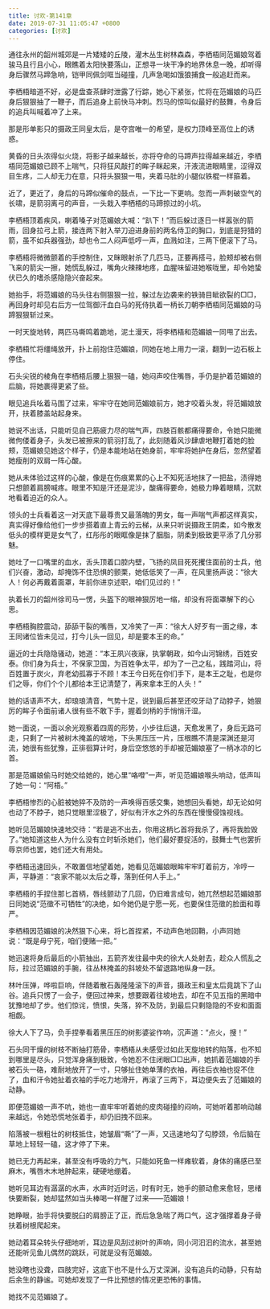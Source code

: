 ```yaml
---
title: 讨欢-第141章
date: 2019-07-31 11:05:47 +0800
categories: [讨欢]
---
```


通往永州的韶州城郊是一片矮矮的丘陵，灌木丛生树林森森，李栖梧同范媚娘驾着骏马且行且小心，眼瞧着太阳快要落山，正想寻一块干净的地界休息一晚，却听得身后骤然马蹄急响，铠甲同佩剑哐当碰撞，几声急喝如饿狼捕食一般追赶而来。

李栖梧暗道不好，必是盘查茶肆时泄露了行踪，她心下紧张，忙将在范媚娘的马匹身后狠狠抽了一鞭子，而后追身上前快马冲刺。烈马的惊叫似最好的鼓舞，令身后的追兵叫喊着冲了上来。

那是形单影只的摄政王同皇太后，是夺宫唯一的希望，是权力顶峰至高位上的诱惑。

黄昏的日头浓得似火烧，将影子越来越长，亦将夺命的马蹄声拉得越来越近，李栖梧同范媚娘已顾不上喘气，只将狂风敲打的眸子眯起来，汗液流进眼睛里，涩得双目生疼，二人却无力在意，只将头狠狠一甩，夹着马肚的小腿似铁棍一样箍着。

近了，更近了，身后的马蹄似催命的鼓点，一下比一下更响。忽而一声刺破空气的长啸，是箭羽离弓的声音，一头栽入李栖梧的马蹄掠过的小坑。

李栖梧顶着疾风，喇着嗓子对范媚娘大喊：“趴下！”而后躲过逐日一样嚣张的箭雨，回身拉弓上箭，接连两下射入举刀迫进身前的两名侍卫的胸口，到底是狩猎的箭，虽不如兵器强劲，却也令二人闷声低哼一声，血溅如注，三两下便滚下了马。

李栖梧将微微颤着的手控制住，又眯眼射杀了几匹马，正要再搭弓，脸颊却被右侧飞来的箭尖一擦，她慌乱躲过，嘴角火辣辣地疼，血腥味留进她喉咙里，却令她蛰伏已久的嗜杀感隐隐兴奋起来。

她抬手，将范媚娘的马头往右侧狠狠一拉，躲过左边袭来的铁骑目眦欲裂的□□，再回身时却见右后方一位驾御汗血白马的死侍执着一柄长刀朝李栖梧同范媚娘的马蹄狠狠斩过来。

一时天旋地转，两匹马嘶鸣着跪地，泥土漫天，将李栖梧和范媚娘一同甩了出去。

李栖梧忙将缰绳放开，扑上前抱住范媚娘，同她在地上用力一滚，翻到一边石板上停住。

石头尖锐的棱角在李栖梧后腰上狠狠一磕，她闷声咬住嘴唇，手仍是护着范媚娘的后脑，将她裹得更紧了些。

眼见追兵吆着马围了过来，牢牢守在她同范媚娘前方，她才咬着头发，将范媚娘放开，扶着膝盖站起身来。

她说不出话，只能听见自己筋疲力尽的喘气声，四肢百骸都痛得要命，令她只能微微佝偻着身子，头发已被擦来的箭羽打乱了，此刻随着风沙肆虐地鞭打着她的脸颊，范媚娘见她这个样子，仍是本能地站在她身前，牢牢将她护在身后，忽然望着她瘦削的双肩一阵心酸。

她从未体验过这样的心酸，像是在伤痕累累的心上不知死活地抹了一把盐，渍得她只想颤着肩膀喊疼。眼里不知是汗还是泥沙，酸痛得要命，她极力睁着眼睛，沉默地看着迫近的众人。

领头的士兵看着这一对天底下最尊贵又最落魄的男女，每一声喘气声都这样真实，真实得好像给他们一步步搭着直上青云的云梯，从来只听说摄政王阴柔，如今散发低头的模样更是女气了，红彤彤的眼眶像是抹了胭脂，阴柔到极致更平添了几分邪魅。

她吐了一口嘴里的血水，舌头顶着口腔内壁，飞扬的凤目死死攫住面前的士兵，他们兴奋，激动，却掩饰不住恐惧的颤栗，她低低笑了一声，在风里扬声说：“徐大人！何必再戴着面罩，年前你进京述职，咱们见过的！”

执着长刀的韶州徐司马一愣，头盔下的眼神狠厉地一缩，却没有将面罩解下的心思。

李栖梧胸腔震动，舔舔干裂的嘴唇，又冷笑了一声：“徐大人好歹有一面之缘，本王同诸位皆未见过，打今儿头一回见，却是要本王的命。”

逼近的士兵隐隐骚动，她道：“本王夙兴夜寐，执掌朝政，如今山河锦绣，百姓安泰。你们身为兵士，不保家卫国，为百姓争太平，却为了一己之私，践踏河山，将百姓置于炭火，弃老幼孤寡于不顾！本王今日死在你们手下，是本王之耻，也是你们之辱，你们个个儿都给本王记清楚了，再来拿本王的人头！”

她的话语声不大，却琅琅清音，气势十足，说到最后甚至还咬牙动了动脖子，她狠厉的眸子令面前诸人很有些不敢下手，握着剑柄的手悄悄汗湿。

她一面说，一面以余光观察着四周的形势，小步往后退，天愈发黑了，身后无路可走，只剩了一片被树木掩盖的坡地，下头黑压压一片，压根瞧不清是深渊还是河流，她很有些犹豫，正徘徊算计时，身后空悠悠的手却被范媚娘塞了一柄冰凉的匕首。

那是范媚娘偷马时她交给她的，她心里“咯噔”一声，听见范媚娘喉头响动，低声叫了她一句：“阿梧。”

李栖梧惨烈的心脏被她猝不及防的一声唤得百感交集，她想回头看她，却无论如何也动了不脖子，她只觉眼里涩极了，好似有汗水之外的东西在慢慢侵蚀视线。

她听见范媚娘快速地交待：“若是逃不出去，你用这柄匕首将我杀了，再将我脸毁了。”她知道这些人为什么没有立时斩杀她们，他们最好要捉活的，鼓舞士气也罢折辱京师也罢，她们还大有用处。

李栖梧迅速回头，不敢置信地望着她，她看见范媚娘眼眸牢牢盯着前方，冷哼一声，平静道：“哀家不能以太后之尊，落到任何人手上。”

李栖梧的手捏住那匕首柄，唇线颤动了几回，仍旧难言成句，她兀然想起范媚娘那日同她说“范徵不可牺牲”的决绝，如今她仍是宁愿一死，也要保住范徵的脸面和尊严。

李栖梧因范媚娘的决然狠下心来，将匕首捏紧，不动声色地回鞘，小声同她说：“既是毋宁死，咱们便赌一把。”

她迅速将身后最后的小箭抽出，五箭齐发往最中央的徐大人处射去，趁众人慌乱之际，拉过范媚娘的手腕，往丛林掩盖的斜坡处不留退路地纵身一跃。

林叶压弹，哗啦巨响，伴随着散石轰隆隆滚下的声音，摄政王和皇太后竟跳下了山谷。追兵只愣了一会子，便回过神来，想要跟着往坡地去，却在不见五指的黑暗中犹豫地却了步。他们惊诧，愤恨，失落，猝不及防，到最后只剩隐隐的不安和面面相觑。

徐大人下了马，负手捏拳看着黑压压的树影婆娑作响，沉声道：“点火，搜！”

石头同干燥的树枝不断抽打筋骨，李栖梧从未感受过如此天旋地转的陷落，也不知到哪里是尽头，只觉浑身痛到极致，令她忍不住闭眼□□出声，她抓着范媚娘的手被石头一硌，难耐地放开了一寸，只够扯住她单薄的衣袖，再往后衣袖也捉不住了，血和汗令她扯着衣袖的手吃力地滑开，再滚了三两下，耳边便失去了范媚娘的动静。

即便范媚娘一声不吭，她也一直牢牢听着她的皮肉碰撞的闷响，可她听着那响动越来越远，令她恐慌地张着手，却仍旧拽不回来。

陷落被一根粗壮的树枝抵住，她皱眉“嘶”了一声，又迅速地勾了勾脖颈，令后脑在草地上轻轻一磕，这才停了下来。

她已无力再起来，甚至没有呼吸的力气，只能如死鱼一样瘫软着，身体的痛感已至麻木，嘴唇木木地肿起来，硬硬地绷着。

她听见耳边有潺潺的水声，水声时近时远，时有时无，她手的颤动愈来愈轻，思绪快要断裂，她却猛然如当头棒喝一样醒了过来——范媚娘！

她睁眼，抬手将快要脱臼的肩膀正了正，而后急急喘了两口气，这才强撑着身子骨扶着树根爬起来。

她动着耳朵转头仔细地听，耳边是风刮过树叶的声响，同小河汩汩的流水，甚至她还能听见鱼儿偶然的跳跃，可就是没有范媚娘。

她没瞎也没聋，四肢完好，这底下也不是什么万丈深渊，没有追兵的动静，只有劫后余生的静谧。可她却发现了一件比预想的情况更恐怖的事情。

她找不见范媚娘了。

